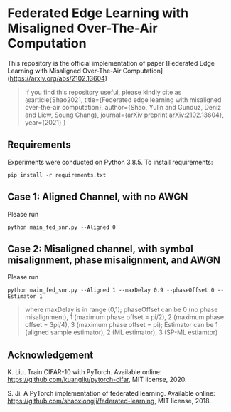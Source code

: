 # Federated Edge Learning with Misaligned Over-The-Air Computation

This repository is the official implementation of paper [Federated Edge Learning with Misaligned Over-The-Air Computation] (https://arxiv.org/abs/2102.13604)

> If you find this repository useful, please kindly cite as
> @article{Shao2021,
> title={Federated edge learning with misaligned over-the-air computation},
> author={Shao, Yulin and Gunduz, Deniz and Liew, Soung Chang},
> journal={arXiv preprint arXiv:2102.13604},
> year={2021}
> }

## Requirements

Experiments were conducted on Python 3.8.5. To install requirements:

```setup
pip install -r requirements.txt
```

## Case 1: Aligned Channel, with no AWGN

Please run
```train
python main_fed_snr.py --Aligned 0
```

## Case 2: Misaligned channel, with symbol misalignment, phase misalignment, and AWGN

Please run
```train
python main_fed_snr.py --Aligned 1 --maxDelay 0.9 --phaseOffset 0 --Estimator 1
```
> where maxDelay is in range (0,1); phaseOffset can be 0 (no phase misalignment), 1 (maximum phase offset = pi/2),  2 (maximum phase offset = 3pi/4), 3 (maximum phase offset = pi); Estimator can be 1 (aligned sample estimator), 2 (ML estimator), 3 (SP-ML estiamtor)

## Acknowledgement

K. Liu. Train CIFAR-10 with PyTorch. Available online: https://github.com/kuangliu/pytorch-cifar, MIT license, 2020.

S. Ji. A PyTorch implementation of federated learning. Available online: https://github.com/shaoxiongji/federated-learning, MIT license, 2018.

